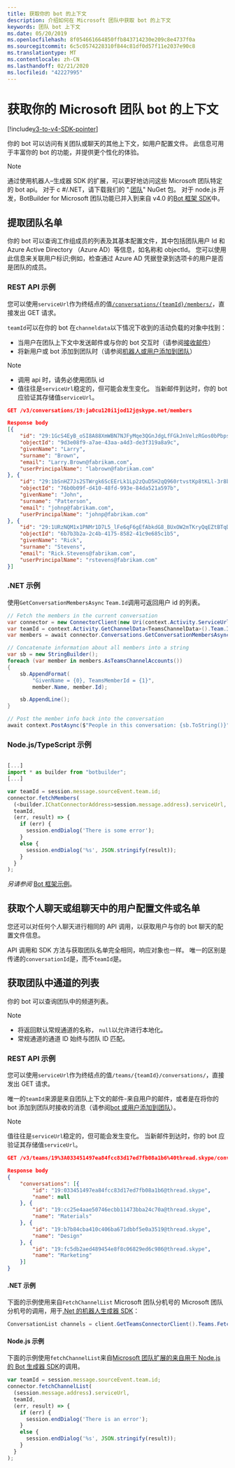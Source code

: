 ```yaml
---
title: 获取你的 bot 的上下文
description: 介绍如何在 Microsoft 团队中获取 bot 的上下文
keywords: 团队 bot 上下文
ms.date: 05/20/2019
ms.openlocfilehash: 8f054661664850ffb843714230e209c8e4737f0a
ms.sourcegitcommit: 6c5c0574228310f844c81df0d57f11e2037e90c8
ms.translationtype: MT
ms.contentlocale: zh-CN
ms.lasthandoff: 02/21/2020
ms.locfileid: "42227995"
---
```

# <a name="get-context-for-your-microsoft-teams-bot"></a>获取你的 Microsoft 团队 bot 的上下文

[!include[v3-to-v4-SDK-pointer](~/includes/v3-to-v4-pointer-bots.md)]

你的 bot 可以访问有关团队或聊天的其他上下文，如用户配置文件。 此信息可用于丰富你的 bot 的功能，并提供更个性化的体验。

> [!NOTE]
> 通过使用机器人&ndash;生成器 SDK 的扩展，可以更好地访问这些 Microsoft 团队特定的 bot api。 对于 c #/.NET，请下载我们的 ".[团队](https://www.nuget.org/packages/Microsoft.Bot.Connector.Teams)" NuGet 包。 对于 node.js 开发，BotBuilder for Microsoft 团队功能已并入到来自 v4.0 的[Bot 框架 SDK](https://github.com/microsoft/botframework-sdk)中。

## <a name="fetching-the-team-roster"></a>提取团队名单

你的 bot 可以查询工作组成员的列表及其基本配置文件，其中包括团队用户 Id 和 Azure Active Directory （Azure AD）等信息，如名称和 objectId。 您可以使用此信息来关联用户标识;例如，检查通过 Azure AD 凭据登录到选项卡的用户是否是团队的成员。

### <a name="rest-api-example"></a>REST API 示例

您可以使用`serviceUrl`作为终结点的值[`/conversations/{teamId}/members/`](/bot-framework/rest-api/bot-framework-rest-connector-api-reference#get-conversation-members)，直接发出 GET 请求。

`teamId`可以在你的 bot 在`channeldata`以下情况下收到的活动负载的对象中找到：
* 当用户在团队上下文中发送邮件或与你的 bot 交互时（请参阅[接收邮件](~/resources/bot-v3/bot-conversations/bots-conversations.md#receiving-messages)）
* 将新用户或 bot 添加到团队时（请参阅[机器人或用户添加到团队](~/resources/bot-v3/bots-notifications.md#bot-or-user-added-to-a-team)）

> [!NOTE]
>* 调用 api 时，请务必使用团队 id
>* 值往往是`serviceUrl`稳定的，但可能会发生变化。 当新邮件到达时，你的 bot 应验证其存储值`serviceUrl`。

```json
GET /v3/conversations/19:ja0cu120i1jod12j@skype.net/members

Response body
[{
    "id": "29:1GcS4EyB_oSI8A88XmWBN7NJFyMqe3QGnJdgLfFGkJnVelzRGos0bPbpsfJjcbAD22bmKc4GMbrY2g4JDrrA8vM06X1-cHHle4zOE6U4ttcc",
    "objectId": "9d3e08f9-a7ae-43aa-a4d3-de3f319a8a9c",
    "givenName": "Larry",
    "surname": "Brown",
    "email": "Larry.Brown@fabrikam.com",
    "userPrincipalName": "labrown@fabrikam.com"
}, {
    "id": "29:1bSnHZ7Js2STWrgk6ScEErLk1Lp2zQuD5H2qQ960rtvstKp8tKLl-3r8b6DoW0QxZimuTxk_kupZ1DBMpvIQQUAZL-PNj0EORDvRZXy8kvWk",
    "objectId": "76b0b09f-d410-48fd-993e-84da521a597b",
    "givenName": "John",
    "surname": "Patterson",
    "email": "johnp@fabrikam.com",
    "userPrincipalName": "johnp@fabrikam.com"
}, {
    "id": "29:1URzNQM1x1PNMr1D7L5_lFe6qF6gEfAbkdG8_BUxOW2mTKryQqEZtBTqDt10-MghkzjYDuUj4KG6nvg5lFAyjOLiGJ4jzhb99WrnI7XKriCs",
    "objectId": "6b7b3b2a-2c4b-4175-8582-41c9e685c1b5",
    "givenName": "Rick",
    "surname": "Stevens",
    "email": "Rick.Stevens@fabrikam.com",
    "userPrincipalName": "rstevens@fabrikam.com"
}]
```

### <a name="net-example"></a>.NET 示例

使用`GetConversationMembersAsync` `Team.Id`调用可返回用户 id 的列表。

```csharp
// Fetch the members in the current conversation
var connector = new ConnectorClient(new Uri(context.Activity.ServiceUrl));
var teamId = context.Activity.GetChannelData<TeamsChannelData>().Team.Id;
var members = await connector.Conversations.GetConversationMembersAsync(teamId);

// Concatenate information about all members into a string
var sb = new StringBuilder();
foreach (var member in members.AsTeamsChannelAccounts())
{
    sb.AppendFormat(
        "GivenName = {0}, TeamsMemberId = {1}",
        member.Name, member.Id);

    sb.AppendLine();
}

// Post the member info back into the conversation
await context.PostAsync($"People in this conversation: {sb.ToString()}");
```

### <a name="nodejstypescript-example"></a>Node.js/TypeScript 示例

```typescript

[...]
import * as builder from "botbuilder";
[...]

var teamId = session.message.sourceEvent.team.id;
connector.fetchMembers(
  (<builder.IChatConnectorAddress>session.message.address).serviceUrl,
  teamId,
  (err, result) => {
    if (err) {
      session.endDialog('There is some error');
    }
    else {
      session.endDialog('%s', JSON.stringify(result));
    }
  }
);
```

*另请参阅* [Bot 框架示例](https://github.com/Microsoft/BotBuilder-Samples/blob/master/README.md)。

## <a name="fetching-user-profile-or-roster-in-personal-or-group-chat"></a>获取个人聊天或组聊天中的用户配置文件或名单

您还可以对任何个人聊天进行相同的 API 调用，以获取用户与你的 bot 聊天的配置文件信息。

API 调用和 SDK 方法与获取团队名单完全相同，响应对象也一样。 唯一的区别是传递的`conversationId`是，而不`teamId`是。

## <a name="fetching-the-list-of-channels-in-a-team"></a>获取团队中通道的列表

你的 bot 可以查询团队中的频道列表。

> [!NOTE]
>
>* 将返回默认常规通道的名称， `null`以允许进行本地化。
>* 常规通道的通道 ID 始终与团队 ID 匹配。

### <a name="rest-api-example"></a>REST API 示例

您可以使用`serviceUrl`作为终结点的值`/teams/{teamId}/conversations/`，直接发出 GET 请求。

唯一的`teamId`来源是来自团队上下文的邮件-来自用户的邮件，或者是在将你的 bot 添加到团队时接收的消息（请参阅[bot 或用户添加到团队](~/resources/bot-v3/bots-notifications.md#team-member-or-bot-addition)）。

> [!NOTE]
> 值往往是`serviceUrl`稳定的，但可能会发生变化。 当新邮件到达时，你的 bot 应验证其存储值`serviceUrl`。

```json
GET /v3/teams/19%3A033451497ea84fcc83d17ed7fb08a1b6%40thread.skype/conversations

Response body
{
    "conversations": [{
        "id": "19:033451497ea84fcc83d17ed7fb08a1b6@thread.skype",
        "name": null
    }, {
        "id": "19:cc25e4aae50746ecbb11473bba24c70a@thread.skype",
        "name": "Materials"
    }, {
        "id": "19:b7b84cba410c406ba671dbbf5e0a3519@thread.skype",
        "name": "Design"
    }, {
        "id": "19:fc5db2aed489454e8f8c06829ed6c986@thread.skype",
        "name": "Marketing"
    }]
}
```

#### <a name="net-example"></a>.NET 示例

下面的示例使用来自`FetchChannelList` Microsoft 团队分机号的 Microsoft 团队分机号的调用，用于[.Net 的机器人生成器 SDK](https://www.nuget.org/packages/Microsoft.Bot.Connector.Teams)：

```csharp
ConversationList channels = client.GetTeamsConnectorClient().Teams.FetchChannelList(activity.GetChannelData<TeamsChannelData>().Team.Id);
```

#### <a name="nodejs-example"></a>Node.js 示例

下面的示例使用`fetchChannelList`来自[Microsoft 团队扩展的来自用于 Node.js 的 Bot 生成器 SDK](https://www.npmjs.com/package/botbuilder-teams)的调用。

```javascript
var teamId = session.message.sourceEvent.team.id;
connector.fetchChannelList(
  (session.message.address).serviceUrl,
  teamId,
  (err, result) => {
    if (err) {
      session.endDialog('There is an error');
    }
    else {
      session.endDialog('%s', JSON.stringify(result));
    }
  }
);
```
